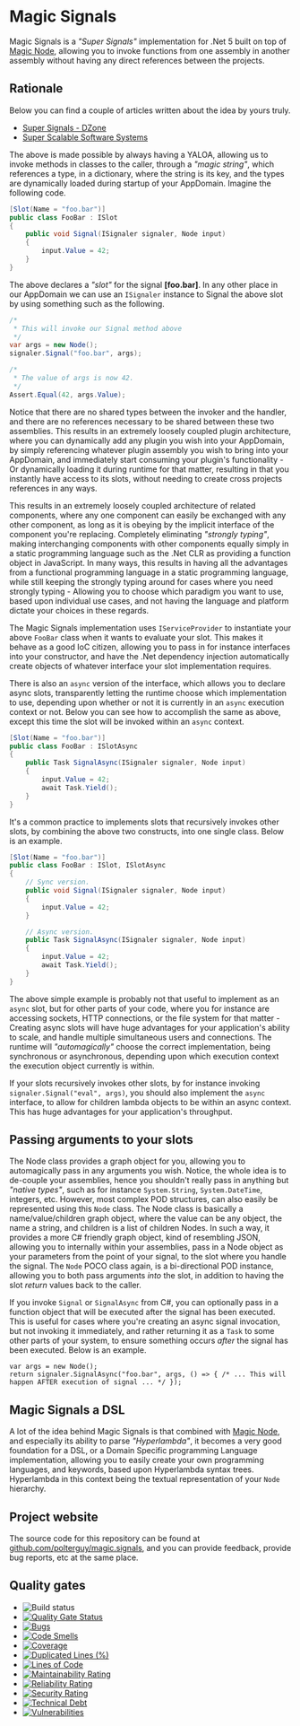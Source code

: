 # Magic Signals

Magic Signals is a _"Super Signals"_ implementation for .Net 5 built on top of [Magic Node](https://github.com/polterguy/magic.node),
allowing you to invoke functions from one assembly in another assembly without having any direct references between the projects.

## Rationale

Below you can find a couple of articles written about the idea by yours truly.

* [Super Signals - DZone](https://dzone.com/articles/super-signals-in-aspnet-core)
* [Super Scalable Software Systems](https://dzone.com/articles/the-http-protocol-and-super-scalable-software-syst)

The above is made possible by always having a YALOA, allowing us to invoke methods in classes to the caller, through a _"magic string"_,
which references a type, in a dictionary, where the string is its key, and the types are dynamically loaded during startup
of your AppDomain. Imagine the following code.

```csharp
[Slot(Name = "foo.bar")]
public class FooBar : ISlot
{
    public void Signal(ISignaler signaler, Node input)
    {
        input.Value = 42;
    }
}
```

The above declares a _"slot"_ for the signal **[foo.bar]**. In any other place in our AppDomain we can use an `ISignaler`
instance to Signal the above slot by using something such as the following.

```csharp
/*
 * This will invoke our Signal method above
 */
var args = new Node();
signaler.Signal("foo.bar", args);

/*
 * The value of args is now 42.
 */
Assert.Equal(42, args.Value);
```

Notice that there are no shared types between the invoker and the handler, and there are no references necessary to
be shared between these two assemblies. This results in an extremely loosely coupled plugin architecture, where you can
dynamically add any plugin you wish into your AppDomain, by simply referencing whatever plugin assembly you
wish to bring into your AppDomain, and immediately start consuming your plugin's functionality - Or dynamically loading
it during runtime for that matter, resulting in that you instantly have access to its slots, without needing to create
cross projects references in any ways.

This results in an extremely loosely coupled architecture of related components, where any one component can easily be
exchanged with any other component, as long as it is obeying by the implicit interface of the component you're replacing.
Completely eliminating _"strongly typing"_, making interchanging components with other components equally simply in a
static programming language such as the .Net CLR as providing a function object in JavaScript. In many ways, this
results in having all the advantages from a functional programming language in a static programming language, while still
keeping the strongly typing around for cases where you need strongly typing - Allowing you to choose which paradigm you
want to use, based upon individual use cases, and not having the language and platform dictate your choices in these
regards.

The Magic Signals implementation uses `IServiceProvider` to instantiate your above `FooBar` class when it
wants to evaluate your slot. This makes it behave as a good IoC citizen, allowing you to pass in for instance
interfaces into your constructor, and have the .Net dependency injection automatically create objects
of whatever interface your slot implementation requires.

There is also an `async` version of the interface, which allows you to declare async slots, transparently
letting the runtime choose which implementation to use, depending upon whether or not it is currently in
an `async` execution context or not. Below you can see how to accomplish the same as above, except this
time the slot will be invoked within an `async` context.

```csharp
[Slot(Name = "foo.bar")]
public class FooBar : ISlotAsync
{
    public Task SignalAsync(ISignaler signaler, Node input)
    {
        input.Value = 42;
        await Task.Yield();
    }
}
```

It's a common practice to implements slots that recursively invokes other slots, by combining the above two constructs, into
one single class. Below is an example.

```csharp
[Slot(Name = "foo.bar")]
public class FooBar : ISlot, ISlotAsync
{
    // Sync version.
    public void Signal(ISignaler signaler, Node input)
    {
        input.Value = 42;
    }

    // Async version.
    public Task SignalAsync(ISignaler signaler, Node input)
    {
        input.Value = 42;
        await Task.Yield();
    }
}
```

The above simple example is probably not that useful to implement as an `async` slot, but for other parts of your code,
where you for instance are accessing sockets, HTTP connections, or the file system for that matter - Creating
async slots will have huge advantages for your application's ability to scale, and handle multiple simultaneous
users and connections. The runtime will _"automagically"_ choose the correct implementation, being synchronous or
asynchronous, depending upon which execution context the execution object currently is within.

If your slots recursively invokes other slots, by for instance invoking `signaler.Signal("eval", args)`, you should
also implement the `async` interface, to allow for children lambda objects to be within an async context. This has huge
advantages for your application's throughput.

## Passing arguments to your slots

The Node class provides a graph object for you, allowing you to automagically pass in any arguments you wish.
Notice, the whole idea is to de-couple your assemblies, hence you shouldn't really pass in anything but _"native types"_,
such as for instance `System.String`, `System.DateTime`, integers, etc. However, most complex POD structures, can also
easily be represented using this `Node` class. The Node class is basically a name/value/children graph object, where
the value can be any object, the name a string, and children is a list of children Nodes. In such a way, it provides
a more C# friendly graph object, kind of resembling JSON, allowing you to internally within your assemblies, pass
in a Node object as your parameters from the point of your signal, to the slot where you handle the signal.
The `Node` POCO class again, is a bi-directional POD instance, allowing you to both pass arguments _into_ the
slot, in addition to having the slot _return_ values back to the caller.

If you invoke `Signal` or `SignalAsync` from C#, you can optionally pass in a function object that will
be executed after the signal has been executed. This is useful for cases where you're creating an async signal
invocation, but not invoking it immediately, and rather returning it as a `Task` to some other parts of your
system, to ensure something occurs _after_ the signal has been executed. Below is an example.

```
var args = new Node();
return signaler.SignalAsync("foo.bar", args, () => { /* ... This will happen AFTER execution of signal ... */ });

```

## Magic Signals a DSL

A lot of the idea behind Magic Signals is that combined with [Magic Node](https://github.com/polterguy/magic.node),
and especially its ability to parse _"Hyperlambda"_, it becomes a very good foundation for a DSL, or a Domain Specific
programming Language implementation, allowing you to easily create your own programming languages, and keywords,
based upon Hyperlambda syntax trees. Hyperlambda in this context being the textual representation of your `Node`
hierarchy.

## Project website

The source code for this repository can be found at [github.com/polterguy/magic.signals](https://github.com/polterguy/magic.signals), and you can provide feedback, provide bug reports, etc at the same place.

## Quality gates

- ![Build status](https://github.com/polterguy/magic.signals/actions/workflows/build.yaml/badge.svg)
- [![Quality Gate Status](https://sonarcloud.io/api/project_badges/measure?project=polterguy_magic.signals&metric=alert_status)](https://sonarcloud.io/dashboard?id=polterguy_magic.signals)
- [![Bugs](https://sonarcloud.io/api/project_badges/measure?project=polterguy_magic.signals&metric=bugs)](https://sonarcloud.io/dashboard?id=polterguy_magic.signals)
- [![Code Smells](https://sonarcloud.io/api/project_badges/measure?project=polterguy_magic.signals&metric=code_smells)](https://sonarcloud.io/dashboard?id=polterguy_magic.signals)
- [![Coverage](https://sonarcloud.io/api/project_badges/measure?project=polterguy_magic.signals&metric=coverage)](https://sonarcloud.io/dashboard?id=polterguy_magic.signals)
- [![Duplicated Lines (%)](https://sonarcloud.io/api/project_badges/measure?project=polterguy_magic.signals&metric=duplicated_lines_density)](https://sonarcloud.io/dashboard?id=polterguy_magic.signals)
- [![Lines of Code](https://sonarcloud.io/api/project_badges/measure?project=polterguy_magic.signals&metric=ncloc)](https://sonarcloud.io/dashboard?id=polterguy_magic.signals)
- [![Maintainability Rating](https://sonarcloud.io/api/project_badges/measure?project=polterguy_magic.signals&metric=sqale_rating)](https://sonarcloud.io/dashboard?id=polterguy_magic.signals)
- [![Reliability Rating](https://sonarcloud.io/api/project_badges/measure?project=polterguy_magic.signals&metric=reliability_rating)](https://sonarcloud.io/dashboard?id=polterguy_magic.signals)
- [![Security Rating](https://sonarcloud.io/api/project_badges/measure?project=polterguy_magic.signals&metric=security_rating)](https://sonarcloud.io/dashboard?id=polterguy_magic.signals)
- [![Technical Debt](https://sonarcloud.io/api/project_badges/measure?project=polterguy_magic.signals&metric=sqale_index)](https://sonarcloud.io/dashboard?id=polterguy_magic.signals)
- [![Vulnerabilities](https://sonarcloud.io/api/project_badges/measure?project=polterguy_magic.signals&metric=vulnerabilities)](https://sonarcloud.io/dashboard?id=polterguy_magic.signals)
